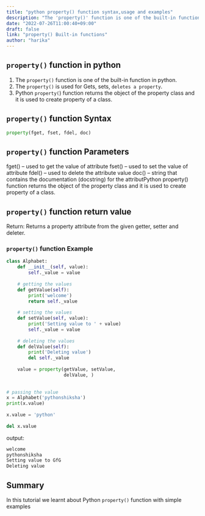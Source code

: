 ```yaml
---
title: "python property() function syntax,usage and examples"
description: "The 'property()' function is one of the built-in function in python"
date: "2022-07-26T11:00:40+09:00"
draft: false
link: "property() Built-in functions"
author: "harika"
---
```


## `property()` function  in python

1. The `property()` function is one of the built-in function in python.
2. The `property()` is used for Gets, sets, `deletes a property`.
3. Python `property(`) function returns the object of the property class and it is used to create property of a class. 

## `property()` function Syntax

```python
property(fget, fset, fdel, doc)
```
## `property()` function  Parameters 

fget() – used to get the value of attribute
fset() – used to set the value of attribute
fdel() – used to delete the attribute value
doc() – string that contains the documentation (docstring) for the attributPython property() function returns the object of the property class and it is used to create property of a class. 

## `property()` function return value

Return: Returns a property attribute from the given getter, setter and deleter.

### `property()` function Example

```python
class Alphabet:
    def __init__(self, value):
        self._value = value
 
    # getting the values
    def getValue(self):
        print('welcome')
        return self._value
 
    # setting the values
    def setValue(self, value):
        print('Setting value to ' + value)
        self._value = value
 
    # deleting the values
    def delValue(self):
        print('Deleting value')
        del self._value
 
    value = property(getValue, setValue,
                     delValue, )
 
 
# passing the value
x = Alphabet('pythonshiksha')
print(x.value)
 
x.value = 'python'
 
del x.value
```
output:

```python
welcome
pythonshiksha
Setting value to GfG
Deleting value
```
## Summary
In this tutorial we learnt about Python `property()` function with simple examples
    